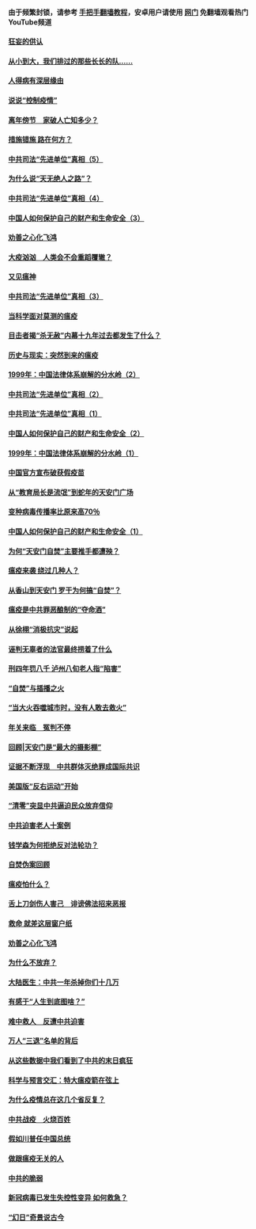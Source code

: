 #### 由于频繁封锁，请参考 [手把手翻墙教程](https://github.com/gfw-breaker/guides/wiki/)，安卓用户请使用 [网门](https://github.com/gfw-breaker/nogfw/blob/master/dl.md?t=02241200) 免翻墙观看热门YouTube频道 

#### [狂妄的供认](../pages/19/421199.md?t=02241200) 

#### [从小到大，我们排过的那些长长的队……](../pages/19/421243.md?t=02241200) 

#### [人得病有深层缘由](../pages/19/420864.md?t=02241200) 

#### [说说“控制疫情”](../pages/19/420831.md?t=02241200) 

#### [离年傍节　家破人亡知多少？](../pages/19/420563.md?t=02241200) 

#### [措施错施  路在何方？](../pages/19/420076.md?t=02241200) 

#### [中共司法“先进单位”真相（5）](../pages/19/419453.md?t=02241200) 

#### [为什么说“天无绝人之路”？](../pages/19/419618.md?t=02241200) 

#### [中共司法“先进单位”真相（4）](../pages/19/419452.md?t=02241200) 

#### [中国人如何保护自己的财产和生命安全（3）](../pages/19/419405.md?t=02241200) 

#### [劝善之心化飞鸿](../pages/19/418758.md?t=02241200) 

#### [大疫汹汹　人类会不会重蹈覆辙？](../pages/19/419691.md?t=02241200) 

#### [又见瘟神](../pages/19/419225.md?t=02241200) 

#### [中共司法“先进单位”真相（3）](../pages/19/419451.md?t=02241200) 

#### [当科学面对莫测的瘟疫](../pages/19/419625.md?t=02241200) 

#### [目击者揭“杀无赦”内幕十九年过去都发生了什么？](../pages/19/419617.md?t=02241200) 

#### [历史与现实：突然到来的瘟疫](../pages/19/419619.md?t=02241200) 

#### [1999年：中国法律体系崩解的分水岭（2）](../pages/19/419455.md?t=02241200) 

#### [中共司法“先进单位”真相（2）](../pages/19/419450.md?t=02241200) 

#### [中共司法“先进单位”真相（1）](../pages/19/419449.md?t=02241200) 

#### [中国人如何保护自己的财产和生命安全（2）](../pages/19/419404.md?t=02241200) 

#### [1999年：中国法律体系崩解的分水岭（1）](../pages/19/419454.md?t=02241200) 

#### [中国官方宣布破获假疫苗](../pages/19/419504.md?t=02241200) 

#### [从“教育局长是流氓”到蛇年的天安门广场](../pages/19/419470.md?t=02241200) 

#### [变种病毒传播率比原来高70％](../pages/19/419456.md?t=02241200) 

#### [中国人如何保护自己的财产和生命安全（1）](../pages/19/419403.md?t=02241200) 

#### [为何“天安门自焚”主要推手都遭殃？](../pages/19/419348.md?t=02241200) 

#### [瘟疫来袭 绕过几种人？](../pages/19/419349.md?t=02241200) 

#### [从香山到天安门 罗干为何搞“自焚”？](../pages/19/419270.md?t=02241200) 

#### [瘟疫是中共罪恶酿制的“夺命酒”](../pages/19/419223.md?t=02241200) 

#### [从徐栩“消极抗灾”说起](../pages/19/419224.md?t=02241200) 

#### [诬判无辜者的法官最终捞着了什么](../pages/19/419268.md?t=02241200) 

#### [刑四年罚八千 泸州八旬老人指“陷害”](../pages/19/419232.md?t=02241200) 

#### [“自焚”与插播之火](../pages/19/419226.md?t=02241200) 

#### [“当大火吞噬城市时，没有人敢去救火”](../pages/19/419077.md?t=02241200) 

#### [年关来临　冤判不停](../pages/19/419093.md?t=02241200) 

#### [回顾|天安门是“最大的摄影棚”](../pages/19/380866.md?t=02241200) 

#### [证据不断浮现　中共群体灭绝罪成国际共识](../pages/19/419031.md?t=02241200) 

#### [美国版“反右运动”开始](../pages/19/419030.md?t=02241200) 

#### [“清零”突显中共逼迫民众放弃信仰](../pages/19/418995.md?t=02241200) 

#### [中共迫害老人十案例](../pages/19/418831.md?t=02241200) 

#### [钱学森为何拒绝反对法轮功？](../pages/19/418905.md?t=02241200) 

#### [自焚伪案回顾](../pages/19/418799.md?t=02241200) 

#### [瘟疫怕什么？](../pages/19/418800.md?t=02241200) 

#### [舌上刀剑伤人害己　诽谤佛法招来恶报](../pages/19/418731.md?t=02241200) 

#### [救命 就差这层窗户纸](../pages/19/418706.md?t=02241200) 

#### [劝善之心化飞鸿](../pages/19/416766.md?t=02241200) 

#### [为什么不放弃？](../pages/19/418691.md?t=02241200) 

#### [大陆医生：中共一年杀掉你们十几万](../pages/19/418670.md?t=02241200) 

#### [有感于“人生到底图啥？”](../pages/19/418624.md?t=02241200) 

#### [难中救人　反遭中共迫害](../pages/19/418414.md?t=02241200) 

#### [万人“三退”名单的背后](../pages/19/418505.md?t=02241200) 

#### [从这些数据中我们看到了中共的末日疯狂](../pages/19/418420.md?t=02241200) 

#### [科学与预言交汇：特大瘟疫箭在弦上](../pages/19/418266.md?t=02241200) 

#### [为什么疫情总在这几个省反复？](../pages/19/418219.md?t=02241200) 

#### [中共战疫　火烧百姓](../pages/19/418220.md?t=02241200) 

#### [假如川普任中国总统](../pages/19/418174.md?t=02241200) 

#### [做跟瘟疫无关的人](../pages/19/418171.md?t=02241200) 

#### [中共的脆弱](../pages/19/418196.md?t=02241200) 

#### [新冠病毒已发生失控性变异 如何救急？](../pages/19/418032.md?t=02241200) 

#### [“幻日”奇景说古今](../pages/19/418033.md?t=02241200) 

